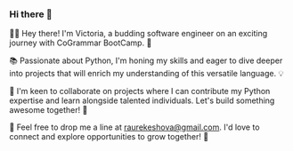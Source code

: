 ### Hi there 👋

👩‍💻 Hey there! I'm Victoria, a budding software engineer on an exciting journey with CoGrammar BootCamp. 🚀

📚 Passionate about Python, I'm honing my skills and eager to dive deeper into projects that will enrich my understanding of this versatile language. 💡

💼 I'm keen to collaborate on projects where I can contribute my Python expertise and learn alongside talented individuals. Let's build something awesome together! 🌟

📧 Feel free to drop me a line at raurekeshova@gmail.com. I'd love to connect and explore opportunities to grow together! 💌
